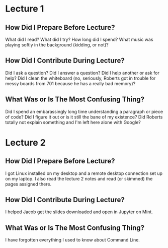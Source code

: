 # Lecture 1

## How Did I Prepare Before Lecture?

What did I read?  What did I try?  How long did I spend?
What music was playing softly in the background (kidding, or not)?

## How Did I Contribute During Lecture?

Did I ask a question?  Did I answer a question?  Did I help another or
ask for help? Did I clean the whiteboard (no, seriously, Roberts got
in trouble for messy boards from 701 because he has a really bad memory)?

## What Was or Is The Most Confusing Thing?

Did I spend an embarassingly long time understanding a paragraph or
piece of code?  Did I figure it out or is it still the bane of my 
existence?  Did Roberts totally not explain something and I'm left here
alone with Google?

# Lecture 2

## How Did I Prepare Before Lecture?
I got Linux installed on my desktop and a remote desktop connection set up on my laptop. I also read the lecture 2 notes and read (or skimmed) the pages assigned there.

## How Did I Contribute During Lecture?
I helped Jacob get the slides downloaded and open in Jupyter on Mint.

## What Was or Is The Most Confusing Thing?
I have forgotten everything I used to know about Command Line.
